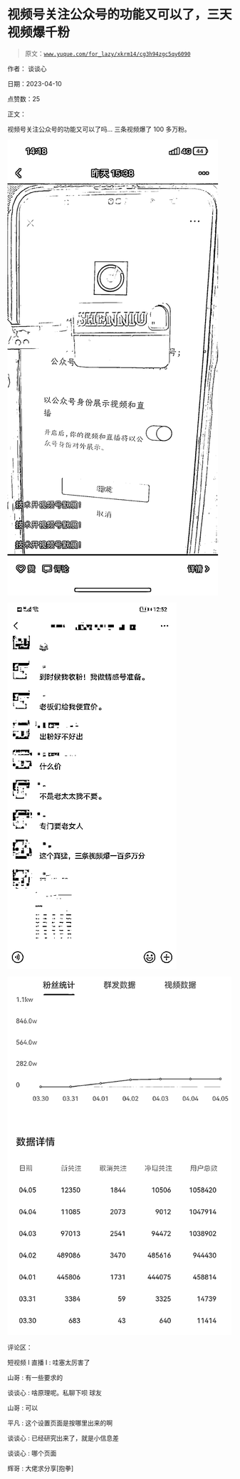 # 视频号关注公众号的功能又可以了，三天视频爆千粉

> 原文：[`www.yuque.com/for_lazy/xkrm14/cg3h94zgc5qy6090`](https://www.yuque.com/for_lazy/xkrm14/cg3h94zgc5qy6090)

作者： 谈谈心

日期：2023-04-10

点赞数：25

正文：

视频号关注公众号的功能又可以了吗… 三条视频爆了 100 多万粉。

![](img/1439177c8026c26201b9fc6be60c0b52.png)

![](img/2d1613b2fe70fdb7f5b39e1bbbd0382a.png)  

![](img/d5e8dd3a15953069c6c9cde64b51c75d.png)

评论区：

短视频 I 直播 I : 哇塞太厉害了

山哥 : 有一些要求的

谈谈心 : 啥原理呢。私聊下呗 球友

山哥 : 可以

平凡 : 这个设置页面是按哪里出来的啊

谈谈心 : 已经研究出来了，就是小信息差

谈谈心 : 哪个页面

辉哥 : 大佬求分享[抱拳]

